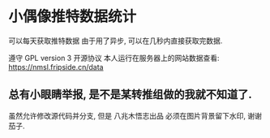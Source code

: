# 小偶像推特数据统计
可以每天获取推特数据
由于用了异步, 可以在几秒内直接获取完数据.

遵守 GPL version 3 开源协议
本人运行在服务器上的网站数据查看: https://nmsl.fripside.cn/data
## 总有小眼睛举报, 是不是某转推组做的我就不知道了.
虽然允许修改源代码并分支, 但是 八兆木悟志出品 必须在图片背景留下水印, 谢谢茄子.
